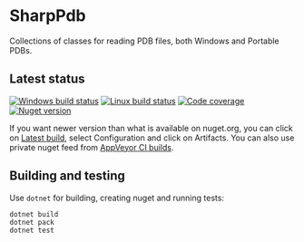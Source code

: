 # SharpPdb
Collections of classes for reading PDB files, both Windows and Portable PDBs.

## Latest status
[![Windows build status](https://ci.appveyor.com/api/projects/status/huvmqxu9tw4me9w1/branch/master?svg=true)](https://ci.appveyor.com/project/southpolenator/sharppdb/branch/master)
[![Linux build status](https://travis-ci.org/southpolenator/SharpPdb.svg?branch=master)](https://travis-ci.org/southpolenator/SharpPdb)
[![Code coverage](https://img.shields.io/codecov/c/github/southpolenator/SharpPdb.svg)](https://codecov.io/github/southpolenator/SharpPdb)
[![Nuget version](https://img.shields.io/nuget/v/sharppdb.svg?style=flat)](https://www.nuget.org/packages/sharppdb/)

If you want newer version than what is available on nuget.org, you can click on [Latest build](https://ci.appveyor.com/project/southpolenator/sharppdb/branch/master), select Configuration and click on Artifacts. You can also use private nuget feed from [AppVeyor CI builds](https://ci.appveyor.com/nuget/sharppdb-qkch7k8m0st4).

## Building and testing
Use `dotnet` for building, creating nuget and running tests:
```
dotnet build
dotnet pack
dotnet test
```
